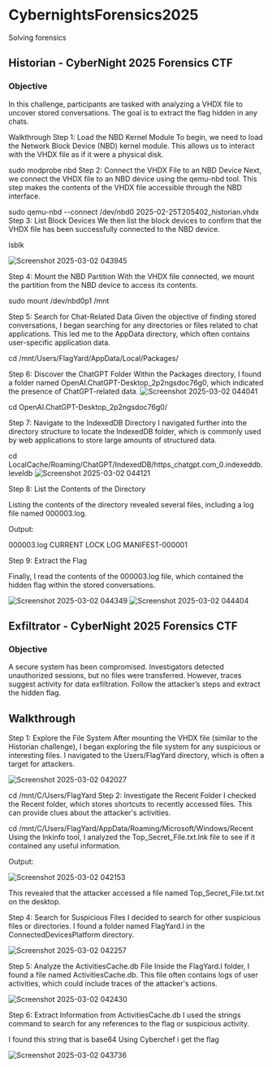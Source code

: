 # CybernightsForensics2025
Solving forensics

## Historian - CyberNight 2025 Forensics CTF
### Objective
In this challenge, participants are tasked with analyzing a VHDX file to uncover stored conversations. The goal is to extract the flag hidden in any chats.

Walkthrough
Step 1: Load the NBD Kernel Module
To begin, we need to load the Network Block Device (NBD) kernel module. This allows us to interact with the VHDX file as if it were a physical disk.


sudo modprobe nbd
Step 2: Connect the VHDX File to an NBD Device
Next, we connect the VHDX file to an NBD device using the qemu-nbd tool. This step makes the contents of the VHDX file accessible through the NBD interface.


sudo qemu-nbd --connect /dev/nbd0 2025-02-25T205402_historian.vhdx
Step 3: List Block Devices
We then list the block devices to confirm that the VHDX file has been successfully connected to the NBD device.


lsblk

![Screenshot 2025-03-02 043945](https://github.com/user-attachments/assets/6ab4a83f-1c82-4663-9ce3-926acfab74e6)



Step 4: Mount the NBD Partition
With the VHDX file connected, we mount the partition from the NBD device to access its contents.


sudo mount /dev/nbd0p1 /mnt

Step 5: Search for Chat-Related Data
Given the objective of finding stored conversations, I began searching for any directories or files related to chat applications. This led me to the AppData directory, which often contains user-specific application data.


cd /mnt/Users/FlagYard/AppData/Local/Packages/

Step 6: Discover the ChatGPT Folder
Within the Packages directory, I found a folder named OpenAI.ChatGPT-Desktop_2p2ngsdoc76g0, which indicated the presence of ChatGPT-related data.
![Screenshot 2025-03-02 044041](https://github.com/user-attachments/assets/fdcf0e83-d047-4614-9935-168cc787d826)



cd OpenAI.ChatGPT-Desktop_2p2ngsdoc76g0/

Step 7: Navigate to the IndexedDB Directory
I navigated further into the directory structure to locate the IndexedDB folder, which is commonly used by web applications to store large amounts of structured data.


cd LocalCache/Roaming/ChatGPT/IndexedDB/https_chatgpt.com_0.indexeddb.leveldb
![Screenshot 2025-03-02 044121](https://github.com/user-attachments/assets/ddea0647-8aa3-4c08-a90a-0082d2b8f5f7)


Step 8: List the Contents of the Directory

Listing the contents of the directory revealed several files, including a log file named 000003.log.


Output:

000003.log  CURRENT  LOCK  LOG  MANIFEST-000001


Step 9: Extract the Flag

Finally, I read the contents of the 000003.log file, which contained the hidden flag within the stored conversations.

![Screenshot 2025-03-02 044349](https://github.com/user-attachments/assets/fe3e3dc6-d695-449f-b2db-cd0f2b0d80e9)
![Screenshot 2025-03-02 044404](https://github.com/user-attachments/assets/6ea50a77-1767-4323-b887-e5a0b1c23a37)





## Exfiltrator - CyberNight 2025 Forensics CTF
### Objective
A secure system has been compromised. Investigators detected unauthorized sessions, but no files were transferred. However, traces suggest activity for data exfiltration. Follow the attacker’s steps and extract the hidden flag.

## Walkthrough
Step 1: Explore the File System
After mounting the VHDX file (similar to the Historian challenge), I began exploring the file system for any suspicious or interesting files. I navigated to the Users/FlagYard directory, which is often a target for attackers.

![Screenshot 2025-03-02 042027](https://github.com/user-attachments/assets/1542b70f-b371-4fa4-8ada-23b5dff0227a)


cd /mnt/C/Users/FlagYard
Step 2: Investigate the Recent Folder
I checked the Recent folder, which stores shortcuts to recently accessed files. This can provide clues about the attacker's activities.


cd /mnt/C/Users/FlagYard/AppData/Roaming/Microsoft/Windows/Recent
Using the lnkinfo tool, I analyzed the Top_Secret_File.txt.lnk file to see if it contained any useful information.


Output:

![Screenshot 2025-03-02 042153](https://github.com/user-attachments/assets/db74f646-6800-458c-b449-4171d974c0fd)

This revealed that the attacker accessed a file named Top_Secret_File.txt.txt on the desktop.


Step 4: Search for Suspicious Files
I decided to search for other suspicious files or directories. I found a folder named FlagYard.l in the ConnectedDevicesPlatform directory.

![Screenshot 2025-03-02 042257](https://github.com/user-attachments/assets/44ebbd38-1649-463a-80dd-5b65dc7addd1)

Step 5: Analyze the ActivitiesCache.db File
Inside the FlagYard.l folder, I found a file named ActivitiesCache.db. This file often contains logs of user activities, which could include traces of the attacker's actions.

![Screenshot 2025-03-02 042430](https://github.com/user-attachments/assets/629c9bf8-95bf-4768-8301-5db13c3368f9)

Step 6: Extract Information from ActivitiesCache.db
I used the strings command to search for any references to the flag or suspicious activity.

I found this string that is base64 
Using Cyberchef i get the flag

![Screenshot 2025-03-02 043736](https://github.com/user-attachments/assets/0b5d1c5f-b9f0-4b2d-b8a3-029ed4c10cc0)





